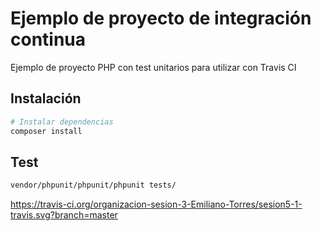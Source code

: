 # Ejemplo de proyecto de integración continua

Ejemplo de proyecto PHP con test unitarios para utilizar con Travis CI

## Instalación

``` bash
# Instalar dependencias
composer install
```

## Test

``` bash
vendor/phpunit/phpunit/phpunit tests/
```

https://travis-ci.org/organizacion-sesion-3-Emiliano-Torres/sesion5-1-travis.svg?branch=master
